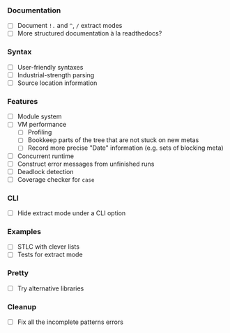 ### Documentation

* [ ] Document `!.` and `^`, `/` extract modes
* [ ] More structured documentation à la readthedocs?

### Syntax

* [ ] User-friendly syntaxes
* [ ] Industrial-strength parsing
* [ ] Source location information

### Features

* [ ] Module system
* [ ] VM performance
   + [ ] Profiling
   + [ ] Bookkeep parts of the tree that are not stuck on new metas
   + [ ] Record more precise "Date" information (e.g. sets of blocking meta)
* [ ] Concurrent runtime
* [ ] Construct error messages from unfinished runs
* [ ] Deadlock detection
* [ ] Coverage checker for `case`

### CLI

* [ ] Hide extract mode under a CLI option

### Examples

* [ ] STLC with clever lists
* [ ] Tests for extract mode

### Pretty

* [ ] Try alternative libraries

### Cleanup

* [ ] Fix all the incomplete patterns errors
